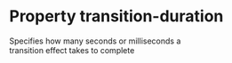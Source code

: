 # Property transition-duration

Specifies how many seconds or milliseconds a  
transition effect takes to complete  
